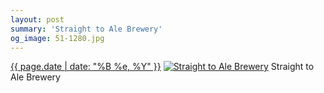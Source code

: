 ```yaml
---
layout: post
summary: 'Straight to Ale Brewery'
og_image: 51-1280.jpg
---
```


<p>
  <time><a href="/51">{{ page.date | date: "%B %e, %Y" }}</a></time>
  <a href="/51"><img src="{{ site.assets_url }}/51-640.jpg" srcset="{{ site.assets_url }}/51-1280.jpg 1280w, {{ site.assets_url }}/51-960.jpg 960w, {{ site.assets_url }}/51-640.jpg 640w, {{ site.assets_url }}/51-320.jpg 320w" sizes="(min-width: 700px) 50vw, calc(100vw - 2rem)" alt="Straight to Ale Brewery" /></a>
  <span>Straight to Ale Brewery</span>
</p>
